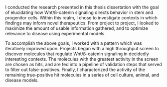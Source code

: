 I conducted the research presented in this thesis dissertation with the goal of elucidating how Wnt/ß-catenin signaling directs behavior in stem and progenitor cells. Within this realm, I chose to investigate contexts in which findings may inform novel therapeutics. From project to project, I looked to maximize the amount of usable information gathered, and to optimize relevance to disease using experimental models.

To accomplish the above goals, I worked with a pattern which was iteratively improved upon. Projects began with a high throughput screen to discover molecules that regulate Wnt/ß-catenin signaling in decidedly interesting contexts. The molecules with the greatest activity in the screen are chosen as hits, and are fed into a pipeline of validation steps that served to filter out false-positives. Finally, I characterized the activity of the remaining true-positive hit molecules in a series of cell culture, animal, and disease models.


